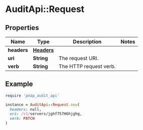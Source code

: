 # AuditApi::Request

## Properties

| Name | Type | Description | Notes |
| ---- | ---- | ----------- | ----- |
| **headers** | [**Headers**](Headers.md) |  |  |
| **uri** | **String** | The request URI. |  |
| **verb** | **String** | The HTTP request verb. |  |

## Example

```ruby
require 'pnap_audit_api'

instance = AuditApi::Request.new(
  headers: null,
  uri: /v1/servers/jghf757HGhjghg,
  verb: PATCH
)
```


